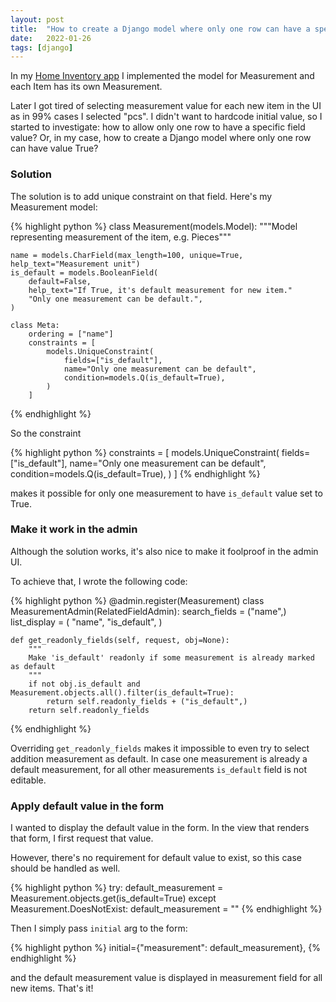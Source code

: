 ```yaml
---
layout: post
title:  "How to create a Django model where only one row can have a specific value"
date:   2022-01-26
tags: [django]
---
```


In my [Home Inventory app][home-inventory-repo] I implemented the model for Measurement and each Item has its own 
Measurement.

Later I got tired of selecting measurement value for each new item in the UI as in 99% cases I selected "pcs".
I didn't want to hardcode initial value, so I started to investigate: how to allow only one row to have a 
specific field value? Or, in my case, how to create a Django model where only one row can have value True?

<!--more-->

### Solution

The solution is to add unique constraint on that field. Here's my Measurement model:

{% highlight python %}
class Measurement(models.Model):
    """Model representing measurement of the item, e.g. Pieces"""

    name = models.CharField(max_length=100, unique=True, help_text="Measurement unit")
    is_default = models.BooleanField(
        default=False,
        help_text="If True, it's default measurement for new item."
        "Only one measurement can be default.",
    )

    class Meta:
        ordering = ["name"]
        constraints = [
            models.UniqueConstraint(
                fields=["is_default"],
                name="Only one measurement can be default",
                condition=models.Q(is_default=True),
            )
        ]
{% endhighlight %}

So the constraint

{% highlight python %}
constraints = [
            models.UniqueConstraint(
                fields=["is_default"],
                name="Only one measurement can be default",
                condition=models.Q(is_default=True),
            )
        ]
{% endhighlight %}

makes it possible for only one measurement to have `is_default` value set to True.

### Make it work in the admin

Although the solution works, it's also nice to make it foolproof in the admin UI.

To achieve that, I wrote the following code:

{% highlight python %}
@admin.register(Measurement)
class MeasurementAdmin(RelatedFieldAdmin):
    search_fields = ("name",)
    list_display = (
        "name",
        "is_default",
    )

    def get_readonly_fields(self, request, obj=None):
        """
        Make 'is_default' readonly if some measurement is already marked as default
        """
        if not obj.is_default and Measurement.objects.all().filter(is_default=True):
            return self.readonly_fields + ("is_default",)
        return self.readonly_fields
{% endhighlight %}

Overriding `get_readonly_fields` makes it impossible to even try to select addition measurement as default.
In case one measurement is already a default measurement, for all other measurements `is_default` field is not editable.

### Apply default value in the form

I wanted to display the default value in the form. In the view that renders that form, I first request that value.

However, there's no requirement for default value to exist, so this case should be handled as well.

{% highlight python %}
try:
    default_measurement = Measurement.objects.get(is_default=True)
except Measurement.DoesNotExist:
    default_measurement = ""
{% endhighlight %}

Then I simply pass `initial` arg to the form:

{% highlight python %}
initial={"measurement": default_measurement},
{% endhighlight %}

and the default measurement value is displayed in measurement field for all new items. That's it!

[home-inventory-repo]: https://github.com/lina-is-here/home_inventory

